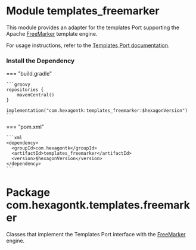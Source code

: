 
# Module templates_freemarker
This module provides an adapter for the templates Port supporting the Apache [FreeMarker] template
engine.

For usage instructions, refer to the [Templates Port documentation](/templates/).

[FreeMarker]: https://freemarker.apache.org

### Install the Dependency

=== "build.gradle"

    ```groovy
    repositories {
        mavenCentral()
    }

    implementation("com.hexagontk:templates_freemarker:$hexagonVersion")
    ```

=== "pom.xml"

    ```xml
    <dependency>
      <groupId>com.hexagontk</groupId>
      <artifactId>templates_freemarker</artifactId>
      <version>$hexagonVersion</version>
    </dependency>
    ```

# Package com.hexagontk.templates.freemarker
Classes that implement the Templates Port interface with the [FreeMarker] engine.
